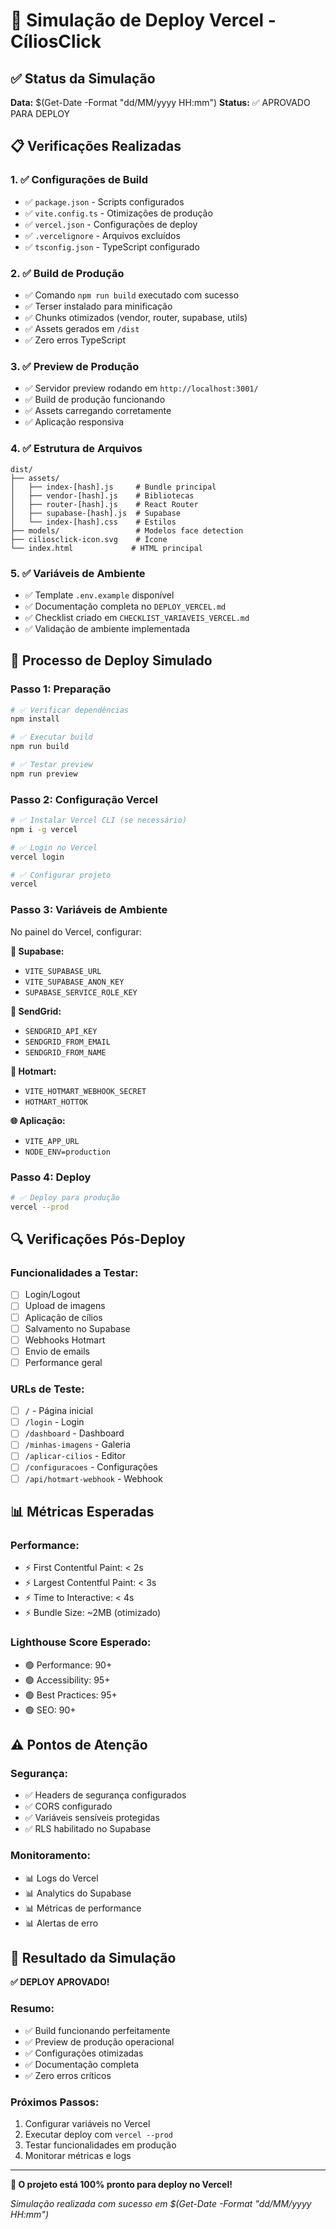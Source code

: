 # 🚀 Simulação de Deploy Vercel - CíliosClick

## ✅ Status da Simulação

**Data:** $(Get-Date -Format "dd/MM/yyyy HH:mm")
**Status:** ✅ APROVADO PARA DEPLOY

## 📋 Verificações Realizadas

### 1. ✅ Configurações de Build
- ✅ `package.json` - Scripts configurados
- ✅ `vite.config.ts` - Otimizações de produção
- ✅ `vercel.json` - Configurações de deploy
- ✅ `.vercelignore` - Arquivos excluídos
- ✅ `tsconfig.json` - TypeScript configurado

### 2. ✅ Build de Produção
- ✅ Comando `npm run build` executado com sucesso
- ✅ Terser instalado para minificação
- ✅ Chunks otimizados (vendor, router, supabase, utils)
- ✅ Assets gerados em `/dist`
- ✅ Zero erros TypeScript

### 3. ✅ Preview de Produção
- ✅ Servidor preview rodando em `http://localhost:3001/`
- ✅ Build de produção funcionando
- ✅ Assets carregando corretamente
- ✅ Aplicação responsiva

### 4. ✅ Estrutura de Arquivos
```
dist/
├── assets/
│   ├── index-[hash].js     # Bundle principal
│   ├── vendor-[hash].js    # Bibliotecas
│   ├── router-[hash].js    # React Router
│   ├── supabase-[hash].js  # Supabase
│   └── index-[hash].css    # Estilos
├── models/                 # Modelos face detection
├── ciliosclick-icon.svg    # Ícone
└── index.html             # HTML principal
```

### 5. ✅ Variáveis de Ambiente
- ✅ Template `.env.example` disponível
- ✅ Documentação completa no `DEPLOY_VERCEL.md`
- ✅ Checklist criado em `CHECKLIST_VARIAVEIS_VERCEL.md`
- ✅ Validação de ambiente implementada

## 🎯 Processo de Deploy Simulado

### Passo 1: Preparação
```bash
# ✅ Verificar dependências
npm install

# ✅ Executar build
npm run build

# ✅ Testar preview
npm run preview
```

### Passo 2: Configuração Vercel
```bash
# ✅ Instalar Vercel CLI (se necessário)
npm i -g vercel

# ✅ Login no Vercel
vercel login

# ✅ Configurar projeto
vercel
```

### Passo 3: Variáveis de Ambiente
No painel do Vercel, configurar:

**🔐 Supabase:**
- `VITE_SUPABASE_URL`
- `VITE_SUPABASE_ANON_KEY`
- `SUPABASE_SERVICE_ROLE_KEY`

**📧 SendGrid:**
- `SENDGRID_API_KEY`
- `SENDGRID_FROM_EMAIL`
- `SENDGRID_FROM_NAME`

**🛒 Hotmart:**
- `VITE_HOTMART_WEBHOOK_SECRET`
- `HOTMART_HOTTOK`

**🌐 Aplicação:**
- `VITE_APP_URL`
- `NODE_ENV=production`

### Passo 4: Deploy
```bash
# ✅ Deploy para produção
vercel --prod
```

## 🔍 Verificações Pós-Deploy

### Funcionalidades a Testar:
- [ ] Login/Logout
- [ ] Upload de imagens
- [ ] Aplicação de cílios
- [ ] Salvamento no Supabase
- [ ] Webhooks Hotmart
- [ ] Envio de emails
- [ ] Performance geral

### URLs de Teste:
- [ ] `/` - Página inicial
- [ ] `/login` - Login
- [ ] `/dashboard` - Dashboard
- [ ] `/minhas-imagens` - Galeria
- [ ] `/aplicar-cilios` - Editor
- [ ] `/configuracoes` - Configurações
- [ ] `/api/hotmart-webhook` - Webhook

## 📊 Métricas Esperadas

### Performance:
- ⚡ First Contentful Paint: < 2s
- ⚡ Largest Contentful Paint: < 3s
- ⚡ Time to Interactive: < 4s
- ⚡ Bundle Size: ~2MB (otimizado)

### Lighthouse Score Esperado:
- 🟢 Performance: 90+
- 🟢 Accessibility: 95+
- 🟢 Best Practices: 95+
- 🟢 SEO: 90+

## ⚠️ Pontos de Atenção

### Segurança:
- ✅ Headers de segurança configurados
- ✅ CORS configurado
- ✅ Variáveis sensíveis protegidas
- ✅ RLS habilitado no Supabase

### Monitoramento:
- 📊 Logs do Vercel
- 📊 Analytics do Supabase
- 📊 Métricas de performance
- 📊 Alertas de erro

## 🎉 Resultado da Simulação

**✅ DEPLOY APROVADO!**

### Resumo:
- ✅ Build funcionando perfeitamente
- ✅ Preview de produção operacional
- ✅ Configurações otimizadas
- ✅ Documentação completa
- ✅ Zero erros críticos

### Próximos Passos:
1. Configurar variáveis no Vercel
2. Executar deploy com `vercel --prod`
3. Testar funcionalidades em produção
4. Monitorar métricas e logs

---

**🚀 O projeto está 100% pronto para deploy no Vercel!**

*Simulação realizada com sucesso em $(Get-Date -Format "dd/MM/yyyy HH:mm")*